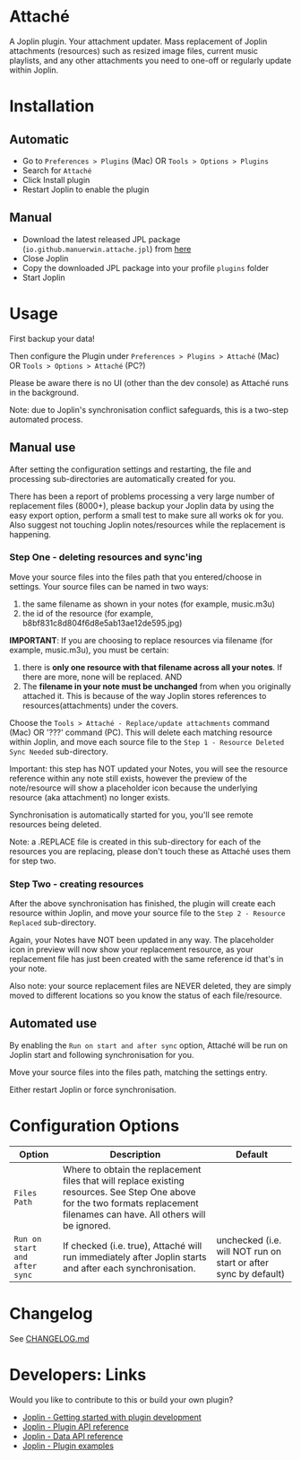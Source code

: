 # Attaché
A Joplin plugin. Your attachment updater. Mass replacement of Joplin attachments (resources) such as resized image files, current music playlists, and any other attachments you need to one-off or regularly update within Joplin.

# Installation
## Automatic
- Go to `Preferences > Plugins` (Mac) OR `Tools > Options > Plugins`
- Search for `Attaché`
- Click Install plugin
- Restart Joplin to enable the plugin

## Manual
- Download the latest released JPL package (`io.github.manuerwin.attache.jpl`) from [here](https://github.com/manuerwin/joplin-plugin-attache/releases/latest)
- Close Joplin
- Copy the downloaded JPL package into your profile `plugins` folder
- Start Joplin

# Usage
First backup your data!

Then configure the Plugin under `Preferences > Plugins > Attaché` (Mac) OR `Tools > Options > Attaché` (PC?)

Please be aware there is no UI (other than the dev console) as Attaché runs in the background.

Note: due to Joplin's synchronisation conflict safeguards, this is a two-step automated process.

## Manual use
After setting the configuration settings and restarting, the file and processing sub-directories are automatically created for you.

There has been a report of problems processing a very large number of replacement files (8000+), please backup your Joplin data by using the easy export option, perform a small test to make sure all works ok for you.
Also suggest not touching Joplin notes/resources while the replacement is happening.

### Step One - deleting resources and sync'ing
Move your source files into the files path that you entered/choose in settings. Your source files can be named in two ways:
1) the same filename as shown in your notes (for example, music.m3u)
2) the id of the resource (for example, b8bf831c8d804f6d8e5ab13ae12de595.jpg)

**IMPORTANT**: If you are choosing to replace resources via filename (for example, music.m3u), you must be certain:
1. there is **only one resource with that filename across all your notes**. If there are more, none will be replaced. AND
2. The **filename in your note must be unchanged** from when you originally attached it. This is because of the way Joplin stores references to resources(attachments) under the covers.

Choose the `Tools > Attaché - Replace/update attachments` command (Mac) OR '???' command (PC).
This will delete each matching resource within Joplin, and move each source file to the `Step 1 - Resource Deleted Sync Needed` sub-directory.

Important: this step has NOT updated your Notes, you will see the resource reference within any note still exists, however the preview of the note/resource will show a placeholder icon because the underlying resource (aka attachment) no longer exists.

Synchronisation is automatically started for you, you'll see remote resources being deleted.

Note: a .REPLACE file is created in this sub-directory for each of the resources you are replacing, please don't touch these as Attaché uses them for step two.

### Step Two - creating resources
After the above synchronisation has finished, the plugin will create each resource within Joplin, and move your source file to the `Step 2 - Resource Replaced` sub-directory.

Again, your Notes have NOT been updated in any way. The placeholder icon in preview will now show your replacement resource, as your replacement file has just been created with the same reference id that's in your note.

Also note: your source replacement files are NEVER deleted, they are simply moved to different locations so you know the status of each file/resource.

## Automated use
By enabling the `Run on start and after sync` option, Attaché will be run on Joplin start and following synchronisation for you.

Move your source files into the files path, matching the settings entry.

Either restart Joplin or force synchronisation.

# Configuration Options
| Option          | Description | Default  |
| --------------- | ----------- | -------  |
| `Files Path`    | Where to obtain the replacement files that will replace existing resources. See Step One above for the two formats replacement filenames can have. All others will be ignored. |       |
| `Run on start and after sync`  | If checked (i.e. true), Attaché will run immediately after Joplin starts and after each synchronisation.    | unchecked (i.e. will NOT run on start or after sync by default) |

# Changelog

See [CHANGELOG.md](CHANGELOG.md)

# Developers: Links
Would you like to contribute to this or build your own plugin?

- [Joplin - Getting started with plugin development](https://joplinapp.org/api/get_started/plugins/)
- [Joplin - Plugin API reference](https://joplinapp.org/api/references/plugin_api/classes/joplin.html)
- [Joplin - Data API reference](https://joplinapp.org/api/references/rest_api/)
- [Joplin - Plugin examples](https://github.com/laurent22/joplin/tree/dev/packages/app-cli/tests/support/plugins)
